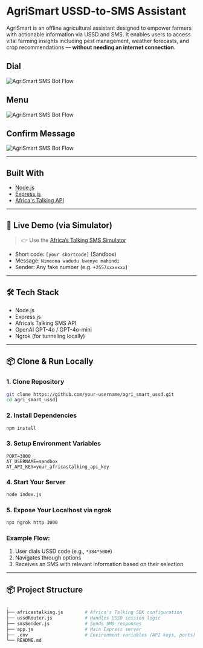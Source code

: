 # AgriSmart USSD-to-SMS Assistant

AgriSmart is an offline agricultural assistant designed to empower farmers with actionable information via USSD and SMS. It enables users to access vital farming insights including pest management, weather forecasts, and crop recommendations — **without needing an internet connection**.

## Dial
![AgriSmart SMS Bot Flow](./assets/ussd_dial.png)

## Menu
![AgriSmart SMS Bot Flow](./assets/ussd_menu.png)

## Confirm Message
![AgriSmart SMS Bot Flow](./assets/ussd_msg.png)

---

## Built With

- [Node.js](https://nodejs.org/)
- [Express.js](https://expressjs.com/)
- [Africa's Talking API](https://africastalking.com/)

---

## 🚀 Live Demo (via Simulator)

> 👉 Use the [Africa’s Talking SMS Simulator](https://account.africastalking.com/apps/sandbox/sms/simulator)

- Short code: `[your shortcode]` (Sandbox)
- Message: `Nimeona wadudu kwenye mahindi`
- Sender: Any fake number (e.g. `+2557xxxxxxx`)

---

## 🛠️ Tech Stack

- Node.js
- Express.js
- Africa’s Talking SMS API
- OpenAI GPT-4o / GPT-4o-mini
- Ngrok (for tunneling locally)

---

## 📦 Clone & Run Locally

### 1. Clone Repository

```bash
git clone https://github.com/your-username/agri_smart_ussd.git
cd agri_smart_ussd]
```

### 2. Install Dependencies

```bash
npm install
```

### 3. Setup Environment Variables

```.env
PORT=3000
AT_USERNAME=sandbox
AT_API_KEY=your_africastalking_api_key
```

### 4. Start Your Server

```bash
node index.js
```

### 5. Expose Your Localhost via ngrok

```bash
npx ngrok http 3000
```


### Example Flow:

1. User dials USSD code (e.g., `*384*500#`)
2. Navigates through options
3. Receives an SMS with relevant information based on their selection

---

## 📦 Project Structure

```bash
.
├── africastalking.js        # Africa's Talking SDK configuration
├── ussdRouter.js            # Handles USSD session logic
├── smsSender.js             # Sends SMS responses
├── app.js                   # Main Express server
├── .env                     # Environment variables (API keys, ports)
└── README.md
```